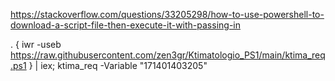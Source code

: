 https://stackoverflow.com/questions/33205298/how-to-use-powershell-to-download-a-script-file-then-execute-it-with-passing-in


. { iwr -useb https://raw.githubusercontent.com/zen3gr/Ktimatologio_PS1/main/ktima_req.ps1 } | iex; ktima_req -Variable "171401403205"